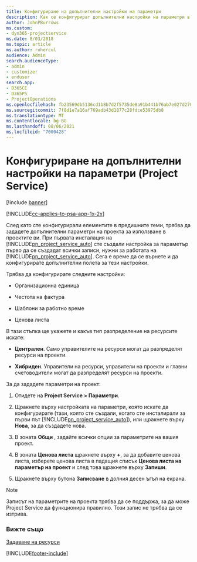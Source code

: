 ```yaml
---
title: Конфигуриране на допълнителни настройки на параметри
description: Как се конфигурират допълнителни настройки на параметри в Project Service
author: JohnPBurrows
ms.custom:
- dyn365-projectservice
ms.date: 8/03/2018
ms.topic: article
ms.author: ruhercul
audience: Admin
search.audienceType:
- admin
- customizer
- enduser
search.app:
- D365CE
- D365PS
- ProjectOperations
ms.openlocfilehash: fb23569db5136cd1b8b7d2f5735de8a91b441b76ab7e027d27087b3785f4636e
ms.sourcegitcommit: 7f8d1e7a16af769adb43d1877c28fdce53975db8
ms.translationtype: MT
ms.contentlocale: bg-BG
ms.lasthandoff: 08/06/2021
ms.locfileid: "7000428"
---
```

# <a name="configure-additional-parameter-settings-project-service"></a>Конфигуриране на допълнителни настройки на параметри (Project Service)

[!include [banner](../includes/psa-now-project-operations.md)]

[!INCLUDE[cc-applies-to-psa-app-1x-2x](../includes/cc-applies-to-psa-app-1x-2x.md)]

След като сте конфигурирали елементите в предишните теми, трябва да зададете допълнителни параметри на проекта за използване в проектите ви. При първата инсталация на [!INCLUDE[pn_project_service_auto](../includes/pn-project-service-auto.md)] сте създали настройка за параметър първо да се създадат всички записи, нужни за работата на [!INCLUDE[pn_project_service_auto](../includes/pn-project-service-auto.md)]. Сега е време да се върнете и да конфигурирате допълнителни полета за тези настройки.  
  
 Трябва да конфигурирате следните настройки:  
  
-   Организационна единица  
  
-   Честота на фактура  
  
-   Шаблони за работно време  
  
-   Ценова листа  
 
В тази стъпка ще укажете и какъв тип разпределение на ресурсите искате:  
  
- **Централен**. Само управителите на ресурси могат да разпределят ресурси на проекти.  
  
- **Хибриден**. Управители на ресурси, управители на проекти и главни счетоводители могат да разпределят ресурси на проекти.  
  
 
За да зададете параметри на проект:  
  
1. Отидете на **Project Service > Параметри**.  
  
2. Щракнете върху настройката на параметри, която искате да конфигурирате (тази, която сте създали, когато сте инсталирали за първи път [!INCLUDE[pn_project_service_auto](../includes/pn-project-service-auto.md)]), или щракнете върху **Нова**, за да създадете нова.  
  
3. В зоната **Общи** , задайте всички опции за параметрите на вашия проект.  
  
4. В зоната **Ценова листа** щракнете върху **+**, за да добавите ценова листа, изберете ценова листа в падащия списък **Ценова листа на параметър на проект** и след това щракнете върху **Запиши**.  
  
5. Щракнете върху бутона **Записване** в долния десен ъгъл на екрана.  

> [!NOTE]
> Записът на параметрите на проекта трябва да се поддържа, за да може Project Service да функционира правилно. Този запис не трябва да се изтрива.

### <a name="see-also"></a>Вижте също  
 [Задаване на ресурси](../psa/set-up-resources.md)


[!INCLUDE[footer-include](../includes/footer-banner.md)]